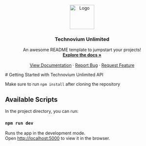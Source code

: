 <!-- PROJECT LOGO -->
<br />
<div align="center">
  <a href="https://github.com/technoviumunlimited/technoviumunlimited_api">
    <img src="images/logo.png" alt="Logo" width="80" height="80">
  </a>

  <h3 align="center">Technovium Unlimited</h3>

  <p align="center">
    An awesome README template to jumpstart your projects!
    <br />
    <a href="https://technoviumunlimited.nl" target="_blank"><strong>Explore the docs »</strong></a>
    <br />
    <br />
    <a href="https://technoviumunlimited.nl">View Documentation</a>
    ·
    <a href="https://github.com/technoviumunlimited/technoviumunlimited_api/issues">Report Bug</a>
    ·
    <a href="https://github.com/technoviumunlimited/technoviumunlimited_api/issues">Request Feature</a>
  </p>
</div>
# Getting Started with Technovium Unlimited API

Make sure to run `npm install` after cloning the repository

## Available Scripts

In the project directory, you can run:

### `npm run dev`

Runs the app in the development mode.\
Open [http://localhost:5000](http://localhost:5000) to view it in the browser.
